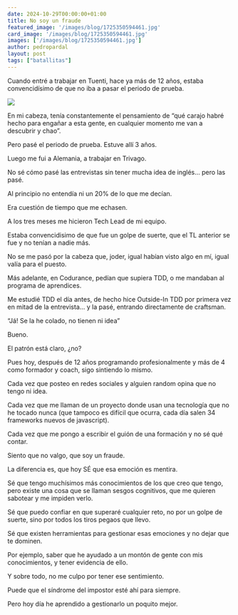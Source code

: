 ```yaml
---
date: 2024-10-29T00:00:00+01:00
title: No soy un fraude
featured_image: '/images/blog/1725350594461.jpg'
card_image: '/images/blog/1725350594461.jpg'
images: ['/images/blog/1725350594461.jpg']
author: pedropardal
layout: post
tags: ["batallitas"]
---
```


Cuando entré a trabajar en Tuenti, hace ya más de 12 años, estaba convencidísimo de que no iba a pasar el periodo de prueba.

![](/images/blog/1725350594461.jpg)

En mi cabeza, tenía constantemente el pensamiento de “qué carajo habré hecho para engañar a esta gente, en cualquier momento me van a descubrir y chao”.

Pero pasé el periodo de prueba. Estuve allí 3 años.

Luego me fui a Alemania, a trabajar en Trivago.

No sé cómo pasé las entrevistas sin tener mucha idea de inglés… pero las pasé.

Al principio no entendía ni un 20% de lo que me decían.

Era cuestión de tiempo que me echasen.

A los tres meses me hicieron Tech Lead de mi equipo.

Estaba convencidisimo de que fue un golpe de suerte, que el TL anterior se fue y no tenían a nadie más.

No se me pasó por la cabeza que, joder, igual habían visto algo en mí, igual valía para el puesto.

Más adelante, en Codurance, pedían que supiera TDD, o me mandaban al programa de aprendices.

Me estudié TDD el día antes, de hecho hice Outside-In TDD por primera vez en mitad de la entrevista… y la pasé, entrando directamente de craftsman.

“Já! Se la he colado, no tienen ni idea”

Bueno.

El patrón está claro, ¿no?

Pues hoy, después de 12 años programando profesionalmente y más de 4 como formador y coach, sigo sintiendo lo mismo. 

Cada vez que posteo en redes sociales y alguien random opina que no tengo ni idea.

Cada vez que me llaman de un proyecto donde usan una tecnología que no he tocado nunca (que tampoco es difícil que ocurra, cada día salen 34 frameworks nuevos de javascript).

Cada vez que me pongo a escribir el guión de una formación y no sé qué contar.

Siento que no valgo, que soy un fraude.

La diferencia es, que hoy SÉ que esa emoción es mentira.

Sé que tengo muchísimos más conocimientos de los que creo que tengo, pero existe una cosa que se llaman sesgos cognitivos, que me quieren sabotear y me impiden verlo.

Sé que puedo confiar en que superaré cualquier reto, no por un golpe de suerte, sino por todos los tiros pegaos que llevo.

Sé que existen herramientas para gestionar esas emociones y no dejar que te dominen.

Por ejemplo, saber que he ayudado a un montón de gente con mis conocimientos, y tener evidencia de ello.

Y sobre todo, no me culpo por tener ese sentimiento.

Puede que el síndrome del impostor esté ahí para siempre.

Pero hoy día he aprendido a gestionarlo un poquito mejor.
